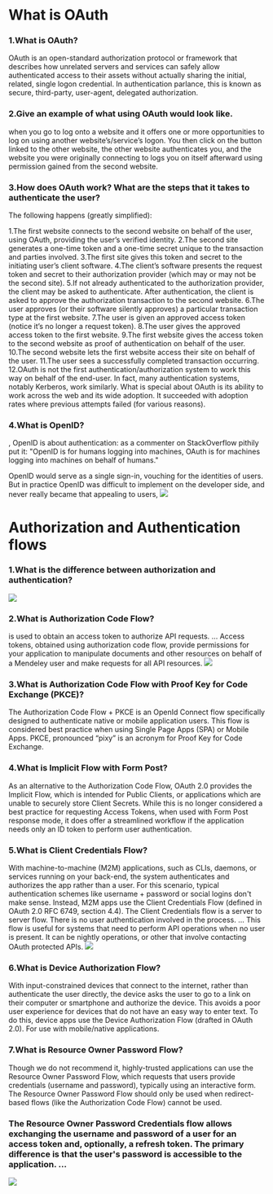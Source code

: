 # What is OAuth
### 1.What is OAuth?

OAuth is an open-standard authorization protocol or framework that describes how unrelated servers and services can safely allow authenticated access to their assets without actually sharing the initial, related, single logon credential. In authentication parlance, this is known as secure, third-party, user-agent, delegated authorization.

### 2.Give an example of what using OAuth would look like.
 when you go to log onto a website and it offers one or more opportunities to log on using another website’s/service’s logon. You then click on the button linked to the other website, the other website authenticates you, and the website you were originally connecting to logs you on itself afterward using permission gained from the second website.
### 3.How does OAuth work? What are the steps that it takes to authenticate the user?
The following happens (greatly simplified):

1.The first website connects to the second website on behalf of the user, using OAuth, providing the user’s verified identity.
2.The second site generates a one-time token and a one-time secret unique to the transaction and parties involved.
3.The first site gives this token and secret to the initiating user’s client software.
4.The client’s software presents the request token and secret to their authorization provider (which may or may not be the second site).
5.If not already authenticated to the authorization provider, the client may be asked to authenticate. After authentication, the client is asked to approve the authorization transaction to the second website.
6.The user approves (or their software silently approves) a particular transaction type at the first website.
7.The user is given an approved access token (notice it’s no longer a request token).
8.The user gives the approved access token to the first website.
9.The first website gives the access token to the second website as proof of authentication on behalf of the user.
10.The second website lets the first website access their site on behalf of the user.
11.The user sees a successfully completed transaction occurring.
12.OAuth is not the first authentication/authorization system to work this way on behalf of the end-user. In fact, many authentication systems, notably Kerberos, work similarly. What is special about OAuth is its ability to work across the web and its wide adoption. It succeeded with adoption rates where previous attempts failed (for various reasons).
### 4.What is OpenID?
, OpenID is about authentication: as a commenter on StackOverflow pithily put it: "OpenID is for humans logging into machines, OAuth is for machines logging into machines on behalf of humans."

OpenID would serve as a single sign-in, vouching for the identities of users. But in practice OpenID was difficult to implement on the developer side, and never really became that appealing to users,
![](https://www.okta.com/sites/default/files/styles/1640w_scaled/public/media/image/2020-10/Authentication_vs_Authorization.png?itok=uBFRCfww)

# Authorization and Authentication flows

### 1.What is the difference between authorization and authentication?
![](https://miro.medium.com/max/1000/0*2k5bWdBNXH_cOfx_.png)
### 2.What is Authorization Code Flow?
is used to obtain an access token to authorize API requests. ... Access tokens, obtained using authorization code flow, provide permissions for your application to manipulate documents and other resources on behalf of a Mendeley user and make requests for all API resources.
![](https://developer.accela.com/docs/graphics/login_flow.png)
### 3.What is Authorization Code Flow with Proof Key for Code Exchange (PKCE)?
The Authorization Code Flow + PKCE is an OpenId Connect flow specifically designed to authenticate native or mobile application users. This flow is considered best practice when using Single Page Apps (SPA) or Mobile Apps. PKCE, pronounced “pixy” is an acronym for Proof Key for Code Exchange.
### 4.What is Implicit Flow with Form Post?
As an alternative to the Authorization Code Flow, OAuth 2.0 provides the Implicit Flow, which is intended for Public Clients, or applications which are unable to securely store Client Secrets. While this is no longer considered a best practice for requesting Access Tokens, when used with Form Post response mode, it does offer a streamlined workflow if the application needs only an ID token to perform user authentication.


### 5.What is Client Credentials Flow?
With machine-to-machine (M2M) applications, such as CLIs, daemons, or services running on your back-end, the system authenticates and authorizes the app rather than a user. For this scenario, typical authentication schemes like username + password or social logins don't make sense. Instead, M2M apps use the Client Credentials Flow (defined in OAuth 2.0 RFC 6749, section 4.4).
The Client Credentials flow is a server to server flow. There is no user authentication involved in the process. ... This flow is useful for systems that need to perform API operations when no user is present. It can be nightly operations, or other that involve contacting OAuth protected APIs.
![](https://apaleo.dev/assets/images/oauth/client_credentials_flow.png)
### 6.What is Device Authorization Flow?
With input-constrained devices that connect to the internet, rather than authenticate the user directly, the device asks the user to go to a link on their computer or smartphone and authorize the device. This avoids a poor user experience for devices that do not have an easy way to enter text. To do this, device apps use the Device Authorization Flow (drafted in OAuth 2.0). For use with mobile/native applications.


### 7.What is Resource Owner Password Flow?
Though we do not recommend it, highly-trusted applications can use the Resource Owner Password Flow, which requests that users provide credentials (username and password), typically using an interactive form. The Resource Owner Password Flow should only be used when redirect-based flows (like the Authorization Code Flow) cannot be used.
### The Resource Owner Password Credentials flow allows exchanging the username and password of a user for an access token and, optionally, a refresh token. The primary difference is that the user's password is accessible to the application. ...
![](https://www.oreilly.com/library/view/getting-started-with/9781449317843/httpatomoreillycomsourceoreillyimages986441.png)

